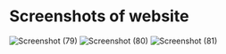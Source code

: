 # Screenshots of website


![Screenshot (79)](https://user-images.githubusercontent.com/92671111/142746695-14829872-d67d-47ef-85bb-5d1b4d9e8da4.png)
![Screenshot (80)](https://user-images.githubusercontent.com/92671111/142746698-b32d0e6d-eb38-4067-bd14-8ab6ffbea486.png)
![Screenshot (81)](https://user-images.githubusercontent.com/92671111/142746700-5a1cabbe-e56c-4901-900e-64229f71812a.png)
